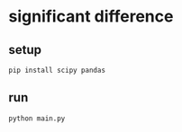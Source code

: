 # significant difference

## setup

```shell
pip install scipy pandas
```

## run

```shell
python main.py
```

